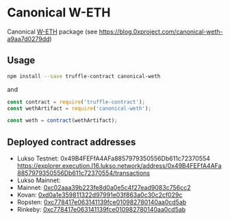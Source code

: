 # Canonical W-ETH

Canonical [W-ETH](https://weth.io/) package (see https://blog.0xproject.com/canonical-weth-a9aa7d0279dd)

## Usage

```sh
npm install --save truffle-contract canonical-weth
```

and

```js
const contract = require('truffle-contract');
const wethArtifact = require('canonical-weth');

const weth = contract(wethArtifact);
```

## Deployed contract addresses
- Lukso Testnet: 0x49B4FEFfA4AFa8857979350556Db611c72370554 https://explorer.execution.l16.lukso.network/address/0x49B4FEFfA4AFa8857979350556Db611c72370554/transactions
- Lukso Mainnet:
- Mainnet: [0xc02aaa39b223fe8d0a0e5c4f27ead9083c756cc2](https://etherscan.io/address/0xc02aaa39b223fe8d0a0e5c4f27ead9083c756cc2)
- Kovan: [0xd0a1e359811322d97991e03f863a0c30c2cf029c](https://kovan.etherscan.io/address/0xd0a1e359811322d97991e03f863a0c30c2cf029c)
- Ropsten: [0xc778417e063141139fce010982780140aa0cd5ab](https://ropsten.etherscan.io/address/0xc778417e063141139fce010982780140aa0cd5ab)
- Rinkeby: [0xc778417e063141139fce010982780140aa0cd5ab](https://rinkeby.etherscan.io/address/0xc778417e063141139fce010982780140aa0cd5ab)
